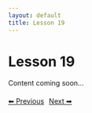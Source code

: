 ```yaml
---
layout: default
title: Lesson 19
---
```


# Lesson 19

Content coming soon...

<div style="margin-top: 20px;">
<a href="/docs/Intermediate/Lessons/lesson_18.md" style="margin-right: 10px;">⬅ Previous</a><a href="/docs/Intermediate/Lessons/lesson_20.md">Next ➡</a>
</div>
